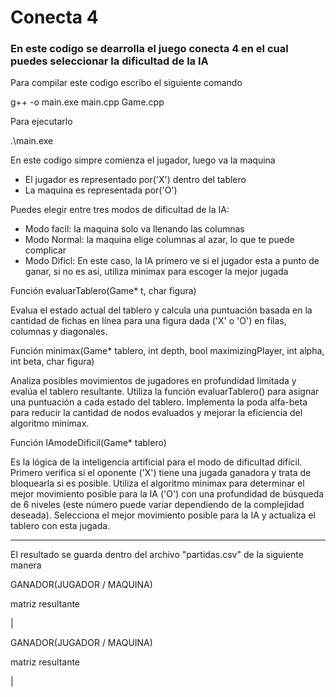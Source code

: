 # Conecta 4
### En este codigo se dearrolla el juego conecta 4 en el cual puedes seleccionar la dificultad de la IA

Para compilar este codigo escribo el siguiente comando

g++ -o main.exe main.cpp Game.cpp

Para ejecutarlo

.\main.exe


<p>
En este codigo simpre comienza el jugador, luego va la maquina
</p>

- El jugador es representado por('X') dentro del tablero
- La maquina es representada por('O')



<p>
Puedes elegir entre tres modos de dificultad de la IA:
</p>

- Modo facil: la maquina solo va llenando las columnas
- Modo Normal: la maquina elige columnas al azar, lo que te puede complicar
- Modo Dificl: En este caso, la IA primero ve si el jugador esta a punto de ganar, si no es asi, utiliza minimax para escoger la mejor jugada



Función evaluarTablero(Game* t, char figura)

  Evalua el estado actual del tablero y calcula una puntuación basada en la cantidad de fichas en línea para una figura dada ('X' o 'O') en filas, columnas y diagonales.


Función minimax(Game* tablero, int depth, bool maximizingPlayer, int alpha, int beta, char figura)

  Analiza posibles movimientos de jugadores en profundidad limitada y evalúa el tablero resultante.
Utiliza la función evaluarTablero() para asignar una puntuación a cada estado del tablero.
Implementa la poda alfa-beta para reducir la cantidad de nodos evaluados y mejorar la eficiencia del algoritmo minimax.


Función IAmodeDificil(Game* tablero)

  Es la lógica de la inteligencia artificial para el modo de dificultad difícil.
Primero verifica si el oponente ('X') tiene una jugada ganadora y trata de bloquearla si es posible.
Utiliza el algoritmo minimax para determinar el mejor movimiento posible para la IA ('O') con una profundidad de búsqueda de 6 niveles (este número puede variar dependiendo de la complejidad deseada).
Selecciona el mejor movimiento posible para la IA y actualiza el tablero con esta jugada.



------------

El resultado se guarda dentro del archivo "partidas.csv" de la siguiente manera

GANADOR(JUGADOR / MAQUINA)

matriz resultante

|

GANADOR(JUGADOR / MAQUINA)

matriz resultante

|
